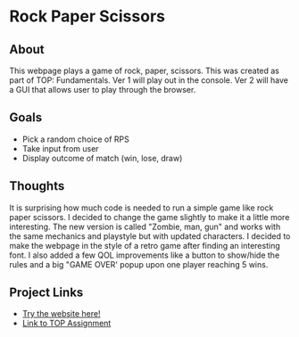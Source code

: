 # Rock Paper Scissors

## About
This webpage plays a game of rock, paper, scissors. This was created as part of TOP: Fundamentals.
Ver 1 will play out in the console.
Ver 2 will have a GUI that allows user to play through the browser.

## Goals
* Pick a random choice of RPS
* Take input from user
* Display outcome of match (win, lose, draw)

## Thoughts
It is surprising how much code is needed to run a simple game like rock paper scissors.
I decided to change the game slightly to make it a little more interesting. The new version
is called "Zombie, man, gun" and works with the same mechanics and playstyle but with
updated characters.
I decided to make the webpage in the style of a retro game after finding an interesting font.
I also added a few QOL improvements like a button to show/hide the rules and a big "GAME OVER'
popup upon one player reaching 5 wins.

## Project Links
- [Try the website here!](https://copaiement.github.io/rock-paper-scissors-game/)
- [Link to TOP Assignment](https://www.theodinproject.com/lessons/foundations-rock-paper-scissors)
